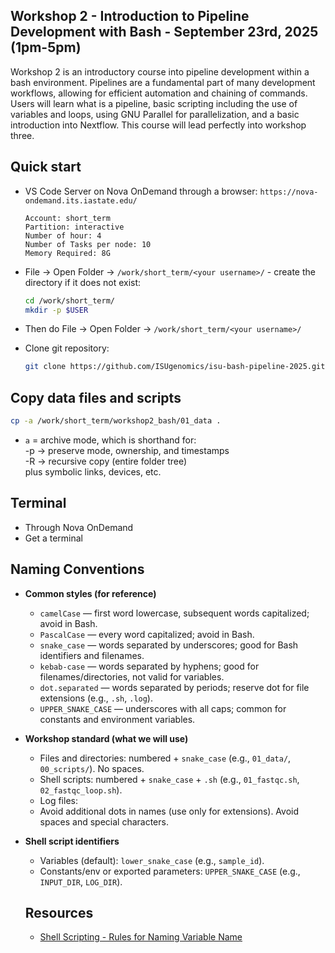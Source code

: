 ## Workshop 2 - Introduction to Pipeline Development with Bash - September 23rd, 2025 (1pm-5pm)

Workshop 2 is an introductory course into pipeline development within a bash environment. Pipelines are a fundamental part of many development workflows, allowing for efficient automation and chaining of commands. Users will learn what is a pipeline, basic scripting including the use of variables and loops, using GNU Parallel for parallelization, and a basic introduction into Nextflow. This course will lead perfectly into workshop three. 

## Quick start

- VS Code Server on Nova OnDemand through a browser: `https://nova-ondemand.its.iastate.edu/`

  ```
  Account: short_term
  Partition: interactive
  Number of hour: 4
  Number of Tasks per node: 10
  Memory Required: 8G
  ```

- File -> Open Folder -> `/work/short_term/<your username>/` - create the directory if it does not exist:

  ```bash
  cd /work/short_term/
  mkdir -p $USER
  ```

- Then do File -> Open Folder -> `/work/short_term/<your username>/`

- Clone git repository:

  ```bash
  git clone https://github.com/ISUgenomics/isu-bash-pipeline-2025.git
  ```

## Copy data files and scripts

```bash
cp -a /work/short_term/workshop2_bash/01_data .
```
- `a` = archive mode, which is shorthand for:  
      -p -> preserve mode, ownership, and timestamps  
      -R -> recursive copy (entire folder tree)  
      plus symbolic links, devices, etc.  

## Terminal

- Through Nova OnDemand
- Get a terminal

## Naming Conventions

- **Common styles (for reference)**
  - `camelCase` — first word lowercase, subsequent words capitalized; avoid in Bash.
  - `PascalCase` — every word capitalized; avoid in Bash.
  - `snake_case` — words separated by underscores; good for Bash identifiers and filenames.
  - `kebab-case` — words separated by hyphens; good for filenames/directories, not valid for variables.
  - `dot.separated` — words separated by periods; reserve dot for file extensions (e.g., `.sh`, `.log`).
  - `UPPER_SNAKE_CASE` — underscores with all caps; common for constants and environment variables.

- **Workshop standard (what we will use)**
  - Files and directories: numbered + `snake_case` (e.g., `01_data/`, `00_scripts/`). No spaces.
  - Shell scripts: numbered + `snake_case` + `.sh` (e.g., `01_fastqc.sh`, `02_fastqc_loop.sh`).
  - Log files: 
  - Avoid additional dots in names (use only for extensions). Avoid spaces and special characters.

- **Shell script identifiers**
  - Variables (default): `lower_snake_case` (e.g., `sample_id`).
  - Constants/env or exported parameters: `UPPER_SNAKE_CASE` (e.g., `INPUT_DIR`, `LOG_DIR`).
  
  ## Resources

  - [Shell Scripting - Rules for Naming Variable Name](https://www.geeksforgeeks.org/shell-scripting-rules-for-naming-variable-name/)
